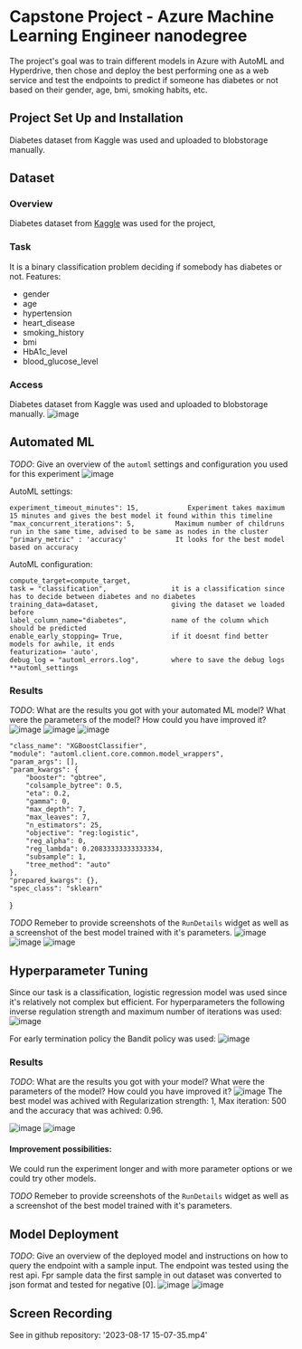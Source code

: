 # Capstone Project - Azure Machine Learning Engineer nanodegree

The project's goal was to train different models in Azure with AutoML and Hyperdrive, then chose and deploy the best performing one as a web service and test the endpoints to predict if someone has diabetes or not based on their gender, age, bmi, smoking habits, etc.


## Project Set Up and Installation
Diabetes dataset from Kaggle was used and uploaded to blobstorage manually.

## Dataset

### Overview
Diabetes dataset from [Kaggle](https://www.kaggle.com/datasets/iammustafatz/diabetes-prediction-dataset) was used for the project, 

### Task
It is a binary classification problem deciding if somebody has diabetes or not. 
Features:
* gender
* age
* hypertension
* heart_disease
* smoking_history
* bmi
* HbA1c_level
* blood_glucose_level


### Access
Diabetes dataset from Kaggle was used and uploaded to blobstorage manually.
![image](https://github.com/weilerv/Udacity_ML_azure_capstone/assets/37341293/58d4fa42-4c65-49d8-a754-981875f825f5)

## Automated ML
*TODO*: Give an overview of the `automl` settings and configuration you used for this experiment
![image](https://github.com/weilerv/Udacity_ML_azure_capstone/assets/37341293/a0c686a8-442b-4b27-8f85-07a67b051776)

AutoML settings:

    experiment_timeout_minutes": 15,            Experiment takes maximum 15 minutes and gives the best model it found within this timeline
    "max_concurrent_iterations": 5,          Maximum number of childruns run in the same time, advised to be same as nodes in the cluster   
    "primary_metric" : 'accuracy'            It looks for the best model based on accuracy

AutoML configuration:

    compute_target=compute_target,             
    task = "classification",                it is a classification since has to decide between diabetes and no diabetes  
    training_data=dataset,                  giving the dataset we loaded before  
    label_column_name="diabetes",           name of the column which should be predicted
    enable_early_stopping= True,            if it doesnt find better models for awhile, it ends 
    featurization= 'auto',
    debug_log = "automl_errors.log",        where to save the debug logs
    **automl_settings

### Results
*TODO*: What are the results you got with your automated ML model? What were the parameters of the model? How could you have improved it?
![image](https://github.com/weilerv/Udacity_ML_azure_capstone/assets/37341293/c5d05553-f6aa-4d32-adee-38bc444b87d1)
![image](https://github.com/weilerv/Udacity_ML_azure_capstone/assets/37341293/8b1c1eab-3404-442f-b4b8-94b3c460b3fa)
![image](https://github.com/weilerv/Udacity_ML_azure_capstone/assets/37341293/82193c77-7f1f-4997-86e1-7a9f865f4fea)


    "class_name": "XGBoostClassifier",
    "module": "automl.client.core.common.model_wrappers",
    "param_args": [],
    "param_kwargs": {
        "booster": "gbtree",
        "colsample_bytree": 0.5,
        "eta": 0.2,
        "gamma": 0,
        "max_depth": 7,
        "max_leaves": 7,
        "n_estimators": 25,
        "objective": "reg:logistic",
        "reg_alpha": 0,
        "reg_lambda": 0.20833333333333334,
        "subsample": 1,
        "tree_method": "auto"
    },
    "prepared_kwargs": {},
    "spec_class": "sklearn"
}

*TODO* Remeber to provide screenshots of the `RunDetails` widget as well as a screenshot of the best model trained with it's parameters.
![image](https://github.com/weilerv/Udacity_ML_azure_capstone/assets/37341293/5c476684-1642-45dd-9273-f160bf44f9dc)
![image](https://github.com/weilerv/Udacity_ML_azure_capstone/assets/37341293/07d24c81-5d10-4bf2-844f-b32bf482f765)
![image](https://github.com/weilerv/Udacity_ML_azure_capstone/assets/37341293/daf75847-ebae-4273-98c6-0ea270a667dc)




## Hyperparameter Tuning
Since our task is a classification, logistic regression model was used since it's relatively not complex but efficient. 
For hyperparameters the following inverse regulation strength and maximum number of iterations was used:
![image](https://github.com/weilerv/Udacity_ML_azure_capstone/assets/37341293/b8751370-98c3-4c1c-886f-8f751679fe8e)

For early termination policy the Bandit policy was used:
![image](https://github.com/weilerv/Udacity_ML_azure_capstone/assets/37341293/48797ea9-99eb-4fd0-a5d3-e48f4daf4fda)


### Results
*TODO*: What are the results you got with your model? What were the parameters of the model? How could you have improved it?
![image](https://github.com/weilerv/Udacity_ML_azure_capstone/assets/37341293/4ee82993-0a6d-4648-94b6-e92b25a68293)
The best model was achived with Regularization strength: 1, Max iteration: 500 and the accuracy that was achived: 0.96.

![image](https://github.com/weilerv/Udacity_ML_azure_capstone/assets/37341293/de86c4df-471b-482a-9955-90f2663271fb)
![image](https://github.com/weilerv/Udacity_ML_azure_capstone/assets/37341293/5e9f4c7a-5d4a-4f31-aaf9-4d567c7ae159)



#### Improvement possibilities:
We could run the experiment longer and with more parameter options or we could try other models.

*TODO* Remeber to provide screenshots of the `RunDetails` widget as well as a screenshot of the best model trained with it's parameters.

## Model Deployment
*TODO*: Give an overview of the deployed model and instructions on how to query the endpoint with a sample input.
The endpoint was tested using the rest api. Fpr sample data the first sample in out dataset was converted to json format and tested for negative [0].
![image](https://github.com/weilerv/Udacity_ML_azure_capstone/assets/37341293/ac9ba9f3-5668-4adf-aa6e-a5f32b70cf87)
![image](https://github.com/weilerv/Udacity_ML_azure_capstone/assets/37341293/87b6eddb-6c41-4622-b45c-6177f981b524)


## Screen Recording
See in github repository: '2023-08-17 15-07-35.mp4'

